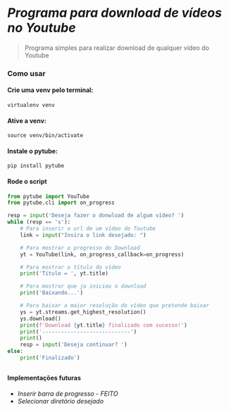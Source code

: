 # **_Programa para download de vídeos no Youtube_**
#### 
>Programa simples para realizar download de qualquer vídeo do Youtube 
###
### **Como usar**
#### Crie uma venv pelo terminal:
```
virtualenv venv
```
#### Ative a venv:
```
source venv/bin/activate
```
#### Instale o pytube:
```
pip install pytube
```
#### Rode o script
~~~Python
from pytube import YouTube
from pytube.cli import on_progress

resp = input('Deseja fazer o donwload de algum vídeo? ')
while (resp == 's'):
    # Para inserir o url de um vídeo do Toutube
    link = input("Insira o link desejado: ")

    # Para mostrar o progresso do Download
    yt = YouTube(link, on_progress_callback=on_progress)

    # Para mostrar o título do vídeo
    print('Título = ', yt.title)

    # Para mostrar que ja iniciou o download
    print('Baixando...')

    # Para baixar a maior resolução do vídeo que pretende baixar
    ys = yt.streams.get_highest_resolution()
    ys.download()
    print(f'Download {yt.title} finalizado com sucesso!')
    print('----------------------------')
    print()
    resp = input('Deseja continuar? ')
else:
    print('Finalizado')
~~~

##
#### **Implementações futuras**
* _Inserir barra de progresso_ - *FEITO*
* _Selecionar diretório desejado_
###
